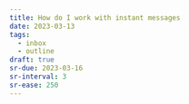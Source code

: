 ```yaml
---
title: How do I work with instant messages
date: 2023-03-13
tags:
  - inbox
  - outline
draft: true
sr-due: 2023-03-16
sr-interval: 3
sr-ease: 250
---
```

